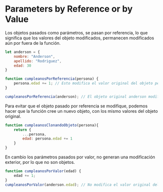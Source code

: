 # Parameters by Reference or by Value

Los objetos pasados como parámetros, se pasan por referencia, lo que significa que los valores del objeto modificados, permanecen modificados aún por fuera de la función.

```Javascript
let anderson = {
    nombre: "Anderson",
    apellido: "Rodriguez",
    edad: 30
}

function cumpleanosPorReferencia(persona) {
    persona.edad += 1; // Esto modifica el valor original del objeto persona.
}

cumpleanosPorReferencia(anderson); // El objeto original anderson modificaría su edad en 1.
```

Para evitar que el objeto pasado por referencia se modifique, podemos hacer que la función cree un nuevo objeto, con los mismo valores del objeto original.

```Javascript
function cumpleanosClonandoObjeto(persona){
    return {
        ...persona,
        edad: persona.edad += 1
    }
}
```

En cambio los parámetros pasados por valor, no generan una modificación exterior, por lo que no son objetos.
```Javascript
function cumpleanosPorValor(edad) {
    edad += 1;
}
cumpleanosPorValor(anderson.edad); // No modifica el valor original del objeto, si no que genera otro valor.
```